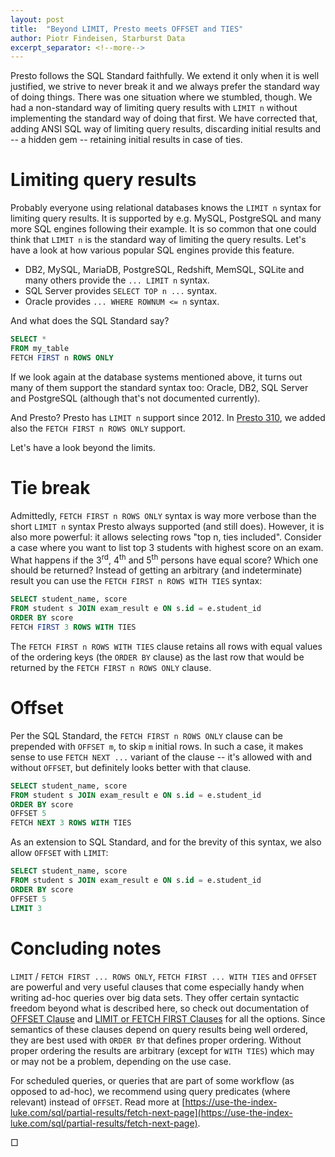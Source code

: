 ```yaml
---
layout: post
title:  "Beyond LIMIT, Presto meets OFFSET and TIES"
author: Piotr Findeisen, Starburst Data
excerpt_separator: <!--more-->
---
```


Presto follows the SQL Standard faithfully. We extend it only when it is well justified,
we strive to never break it and we always prefer the standard way of doing things.
There was one situation where we stumbled, though. We had a non-standard way of limiting
query results with `LIMIT n` without implementing the standard way of doing that first.
We have corrected that, adding ANSI SQL way of limiting query results, discarding initial
results and -- a hidden gem -- retaining initial results in case of ties.

<!--more-->

# Limiting query results

Probably everyone using relational databases knows the `LIMIT n` syntax for limiting query
results. It is supported by e.g. MySQL, PostgreSQL and many more SQL engines following
their example. It is so common that one could think that `LIMIT n` is the standard way
of limiting the query results.  Let's have a look at how various popular SQL engines
provide this feature.

* DB2, MySQL, MariaDB, PostgreSQL, Redshift, MemSQL, SQLite and many others provide the `... LIMIT n` syntax.
* SQL Server provides `SELECT TOP n ...` syntax.
* Oracle provides `... WHERE ROWNUM <= n` syntax.

And what does the SQL Standard say?

```sql
SELECT *
FROM my_table
FETCH FIRST n ROWS ONLY 
```

If we look again at the database systems mentioned above, it turns out many of them support the standard
syntax too: Oracle, DB2, SQL Server and PostgreSQL (although that's not documented currently).

And Presto? Presto has `LIMIT n` support since 2012. In [Presto 310](https://prestosql.io/docs/current/release/release-310.html),
we added also the `FETCH FIRST n ROWS ONLY` support.

Let's have a look beyond the limits.

# Tie break

Admittedly, `FETCH FIRST n ROWS ONLY` syntax is way more verbose than the short `LIMIT n` syntax Presto
always supported (and still does). However, it is also more powerful: it allows selecting rows "top n,
ties included". Consider a case where you want to list top 3 students with highest score on an exam.
What happens if the 3<sup>rd</sup>, 4<sup>th</sup> and 5<sup>th</sup> persons have equal score? Which
one should be returned? Instead of getting an arbitrary (and indeterminate) result you can use
the `FETCH FIRST n ROWS WITH TIES` syntax:

```sql
SELECT student_name, score
FROM student s JOIN exam_result e ON s.id = e.student_id
ORDER BY score
FETCH FIRST 3 ROWS WITH TIES
```

The `FETCH FIRST n ROWS WITH TIES` clause retains all rows with equal values of the ordering keys (the `ORDER BY` clause) as
the last row that would be returned by the `FETCH FIRST n ROWS ONLY` clause.

# Offset

Per the SQL Standard, the `FETCH FIRST n ROWS ONLY` clause can be prepended with `OFFSET m`, to skip `m` initial rows.
In such a case, it makes sense to use `FETCH NEXT ...` variant of the clause -- it's allowed with and without `OFFSET`,
but definitely looks better with that clause.

```sql
SELECT student_name, score
FROM student s JOIN exam_result e ON s.id = e.student_id
ORDER BY score
OFFSET 5
FETCH NEXT 3 ROWS WITH TIES
```

As an extension to SQL Standard, and for the brevity of this syntax, we also allow `OFFSET` with `LIMIT`:

```sql
SELECT student_name, score
FROM student s JOIN exam_result e ON s.id = e.student_id
ORDER BY score
OFFSET 5
LIMIT 3
```

# Concluding notes

`LIMIT` / `FETCH FIRST ... ROWS ONLY`, `FETCH FIRST ... WITH TIES` and `OFFSET` are powerful and very useful clauses
that come especially handy when writing ad-hoc queries over big data sets. They offer certain syntactic freedom beyond
what is described here, so check out documentation of [OFFSET Clause](/docs/current/sql/select.html#offset-clause) and
[LIMIT or FETCH FIRST Clauses](/docs/current/sql/select.html#limit-or-fetch-first-clauses) for all the options.
Since semantics of these clauses depend on query results being well ordered, they are best used with `ORDER BY` that
defines proper ordering. Without proper ordering the results are arbitrary (except for `WITH TIES`) which may or may
not be a problem, depending on the use case.

For scheduled queries, or queries that are part of some workflow (as opposed to ad-hoc), we recommend using query
predicates (where relevant) instead of `OFFSET`. Read more at
[https://use-the-index-luke.com/sql/partial-results/fetch-next-page](https://use-the-index-luke.com/sql/partial-results/fetch-next-page).

□
